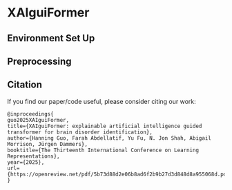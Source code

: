 # XAIguiFormer

## Environment Set Up

## Preprocessing

## Citation
If you find our paper/code useful, please consider citing our work:
```
@inproceedings{
guo2025XAIguiFormer,
title={XAIguiFormer: explainable artificial intelligence guided transformer for brain disorder identification},
author={Hanning Guo, Farah Abdellatif, Yu Fu, N. Jon Shah, Abigail Morrison, Jürgen Dammers},
booktitle={The Thirteenth International Conference on Learning Representations},
year={2025},
url={https://openreview.net/pdf/5b73d88d2e06b8ad6f2b9b27d3d848d8a955068d.pdf}
}
```
